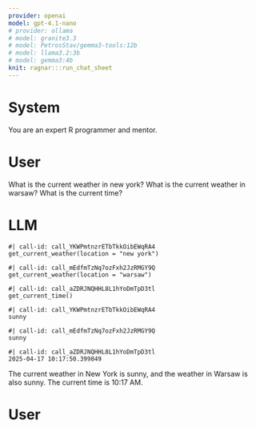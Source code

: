 ```yaml
---
provider: openai
model: gpt-4.1-nano
# provider: ollama
# model: granite3.3
# model: PetrosStav/gemma3-tools:12b
# model: llama3.2:3b
# model: gemma3:4b
knit: ragnar:::run_chat_sheet
---
```

# System

You are an expert R programmer and mentor.

# User




What is the current weather in new york?
What is the current weather in warsaw?
What is the current time? 




# LLM

```tool-call
#| call-id: call_YKWPmtnzrETbTkkOibEWqRA4
get_current_weather(location = "new york")
```

```tool-call
#| call-id: call_mEdfmTzNq7ozFxh2JzRMGY9Q
get_current_weather(location = "warsaw")
```

```tool-call
#| call-id: call_aZDRJNQHHL8L1hYoDmTpD3tl
get_current_time()
```

```tool-call-result
#| call-id: call_YKWPmtnzrETbTkkOibEWqRA4
sunny
```

```tool-call-result
#| call-id: call_mEdfmTzNq7ozFxh2JzRMGY9Q
sunny
```

```tool-call-result
#| call-id: call_aZDRJNQHHL8L1hYoDmTpD3tl
2025-04-17 10:17:50.399849
```

The current weather in New York is sunny, and the weather in Warsaw is also sunny. The current time is 10:17 AM.

# User

